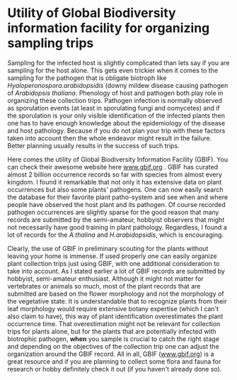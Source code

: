 # Utility of Global Biodiversity information facility for organizing sampling trips



Sampling for the infected host is slightly complicated than lets say if you are sampling for the host alone. This gets even trickier when it comes to the sampling for the pathogen that is obligate biotroph like *Hyaloperonospora.arabidopsidis* (downy mildew disease causing pathogen of *Arabidopsis thaliana*. Phenology of host and pathogen both play role in organizing these collection trips. Pathogen infection is normally observed as sporulation events (at least in sporulating fungi and oomycetes) and if the sporulation is your only visible identification of the infected plants then one has to have enough knowledge about the epidemiology of the disease and host pathology. Because if you do not plan your trip with these factors taken into account then the whole endeavor might result in the failure. Better planning usually results in the success of such trips.

Here comes the utility of Global Biodiversity Information Facility (GBIF). You can check their awesome website here www.gbif.org . GBIF has curated almost 2 billion occurrence records so far with species from almost every kingdom. I found it remarkable that not only it has extensive data on plant occurrences but also some plants' pathogens. One can now easily search the database for their favorite plant patho-system and see when and where people have observed the host plant and its pathogen. Of course recorded pathogen occurrences are slightly sparse for the good reason that  many records are submitted by the semi-amateur, hobbyist observers that might not necessarily have good training in plant pathology. Regardless, I found a lot of records for the *A.thalina* and *H.arabidopsidis*, which is encouraging.

Clearly, the use of GBIF in preliminary scouting for the plants without leaving your home is immense. If used properly one can easily organize plant collection trips just using GBIF, with one additional consideration to take into account. As I stated earlier a lot of GBIF records are submitted by hobbyist, semi-amateur enthusiast. Although it might not matter for vertebrates or animals so much, most of the plant records that are submitted are based on the flower morphology and not the morphology of the vegetative state. It is understandable that to recognize plants from their leaf morphology would require extensive botany expertise (which I can't also claim to have), this way of plant identification overestimates the plant occurrence time. That overestimation might not be relevant for collection trips for plants alone, but for the plants that are potentially infected with biotrophic pathogen, **when** you sample is crucial to catch the right stage and depending on the objectives of the collection trip one can adjust the organization around the GBIF record. All in all, GBIF (www.gbif.org) is a great resource and if you are planning to collect some flora and fauna for research or hobby definitely check it out (if you haven't already done so).